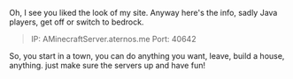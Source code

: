 
Oh, I see you liked the look of my site. Anyway here's the info, sadly Java players, get off or switch to bedrock.

> IP: AMinecraftServer.aternos.me Port: 40642

So, you start in a town, you can do anything you want, leave, build a house, anything. just make sure the servers up and have fun!